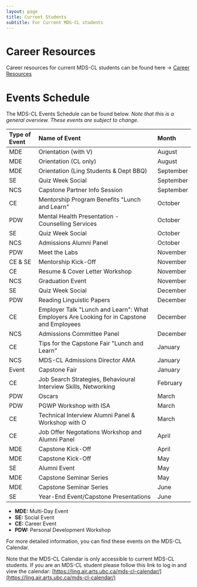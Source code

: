 ```yaml
---
layout: page
title: Current Students
subtitle: For Current MDS-CL students
---
```


# Career Resources

Career resources for current MDS-CL students can be found here → [Career Resources](https://ubc-mdscl.github.io/resources/current-students/career-resources/index)

# Events Schedule

The MDS-CL Events Schedule can be found below. *Note that this is a general overview. These events are subject to change.*

| Type of Event | Name of Event | Month |
| :------------- | :------------- | :------------- |
| MDE | Orientation (with V) | August |
| MDE | Orientation (CL only) | August |
| MDE | Orientation (Ling Students & Dept BBQ) | September |
| SE | Quiz Week Social | September |
| NCS | Capstone Partner Info Session | September |
| CE | Mentorship Program Benefits "Lunch and Learn" | October |
| PDW | Mental Health Presentation - Counselling Services | October |
| SE | Quiz Week Social | October |
| NCS | Admissions Alumni Panel | October |
| PDW | Meet the Labs | November |
| CE & SE | Mentorship Kick-Off | November |
| CE | Resume & Cover Letter Workshop | November |
| NCS | Graduation Event | November |
| SE | Quiz Week Social | December |
| PDW | Reading Linguistic Papers | December |
| CE | Employer Talk "Lunch and Learn": What Employers Are Looking for in Capstone and Employees | December |
| NCS | Admissions Committee Panel | December |
| CE | Tips for the Capstone Fair "Lunch and Learn" | January |
| NCS | MDS-CL Admissions Director AMA | January |
| Event | Capstone Fair | January |
| CE | Job Search Strategies, Behavioural Interview Skills, Networking | February |
| PDW | Oscars | March |
| PDW | PGWP Workshop with ISA | March |
| CE | Technical Interview Alumni Panel & Workshop with O | March |
| CE | Job Offer Negotations Workshop and Alumni Panel | April |
| MDE | Capstone Kick-Off | April |
| MDE | Capstone Kick-Off | May |
| SE | Alumni Event | May |
| MDE | Capstone Seminar Series | May |
| MDE | Capstone Seminar Series | June |
| SE | Year-End Event/Capstone Presentations | June |

* **MDE:** Multi-Day Event
* **SE:** Social Event
* **CE:** Career Event
* **PDW:** Personal Development Workshop

For more detailed information, you can find these events on the MDS-CL Calendar. 

Note that the MDS-CL Calendar is only accessible to current MDS-CL students. If you are an MDS-CL student please follow this link to log in and view the calendar: [https://ling.air.arts.ubc.ca/mds-cl-calendar/](https://ling.air.arts.ubc.ca/mds-cl-calendar/)
